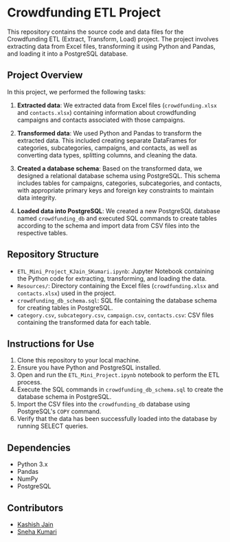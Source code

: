 # Crowdfunding ETL Project

This repository contains the source code and data files for the Crowdfunding ETL (Extract, Transform, Load) project. The project involves extracting data from Excel files, transforming it using Python and Pandas, and loading it into a PostgreSQL database.

## Project Overview

In this project, we performed the following tasks:

1. **Extracted data**: We extracted data from Excel files (`crowdfunding.xlsx` and `contacts.xlsx`) containing information about crowdfunding campaigns and contacts associated with those campaigns.

2. **Transformed data**: We used Python and Pandas to transform the extracted data. This included creating separate DataFrames for categories, subcategories, campaigns, and contacts, as well as converting data types, splitting columns, and cleaning the data.

3. **Created a database schema**: Based on the transformed data, we designed a relational database schema using PostgreSQL. This schema includes tables for campaigns, categories, subcategories, and contacts, with appropriate primary keys and foreign key constraints to maintain data integrity.

4. **Loaded data into PostgreSQL**: We created a new PostgreSQL database named `crowdfunding_db` and executed SQL commands to create tables according to the schema and import data from CSV files into the respective tables.

## Repository Structure

- `ETL_Mini_Project_KJain_SKumari.ipynb`: Jupyter Notebook containing the Python code for extracting, transforming, and loading the data.
- `Resources/`: Directory containing the Excel files (`crowdfunding.xlsx` and `contacts.xlsx`) used in the project.
- `crowdfunding_db_schema.sql`: SQL file containing the database schema for creating tables in PostgreSQL.
- `category.csv`, `subcategory.csv`, `campaign.csv`, `contacts.csv`: CSV files containing the transformed data for each table.

## Instructions for Use

1. Clone this repository to your local machine.
2. Ensure you have Python and PostgreSQL installed.
3. Open and run the `ETL_Mini_Project.ipynb` notebook to perform the ETL process.
4. Execute the SQL commands in `crowdfunding_db_schema.sql` to create the database schema in PostgreSQL.
5. Import the CSV files into the `crowdfunding_db` database using PostgreSQL's `COPY` command.
6. Verify that the data has been successfully loaded into the database by running SELECT queries.

## Dependencies

- Python 3.x
- Pandas
- NumPy
- PostgreSQL

## Contributors

- [Kashish Jain](https://github.com/kasheshjaiin)
- [Sneha Kumari](https://github.com/Snehak8)
